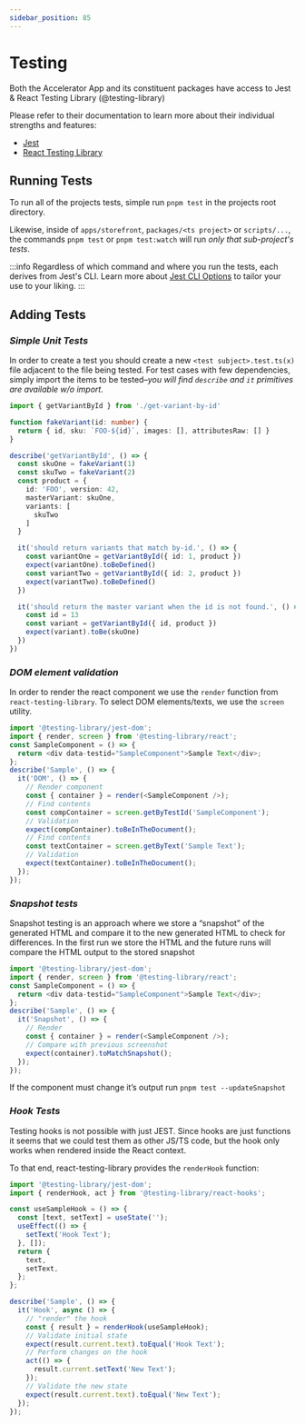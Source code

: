 ```yaml
---
sidebar_position: 85
---
```


# Testing

Both the Accelerator App and its constituent packages have access to Jest & React Testing Library (@testing-library)

Please refer to their documentation to learn more about their individual strengths and features:

- [Jest](https://jestjs.io/)
- [React Testing Library](https://testing-library.com/docs/react-testing-library/example-intro)

## Running Tests

To run all of the projects tests, simple run `pnpm test` in the projects root directory.

Likewise, inside of `apps/storefront`, `packages/<ts project>` or `scripts/...`, the commands `pnpm test` or `pnpm test:watch` will run *only that sub-project's tests*.

:::info
Regardless of which command and where you run the tests, each derives from Jest's CLI. Learn more about [Jest CLI Options](https://jestjs.io/docs/cli) to tailor your use to your liking.
:::

## Adding Tests

### *Simple Unit Tests*

In order to create a test you should create a new `<test subject>.test.ts(x)` file adjacent to the file being tested. For test cases with few dependencies, simply import the items to be tested–*you will find `describe` and `it` primitives are available w/o import.*

```ts title='packages/commercetools/.../get-variant-by-id.test.ts'
import { getVariantById } from './get-variant-by-id'

function fakeVariant(id: number) {
  return { id, sku: `FOO-${id}`, images: [], attributesRaw: [] }
}

describe('getVariantById', () => {
  const skuOne = fakeVariant(1)
  const skuTwo = fakeVariant(2)
  const product = {
    id: 'FOO', version: 42,
    masterVariant: skuOne,
    variants: [
      skuTwo
    ]
  }

  it('should return variants that match by-id.', () => {
    const variantOne = getVariantById({ id: 1, product })
    expect(variantOne).toBeDefined()
    const variantTwo = getVariantById({ id: 2, product })
    expect(variantTwo).toBeDefined()
  })

  it('should return the master variant when the id is not found.', () => {
    const id = 13
    const variant = getVariantById({ id, product })
    expect(variant).toBe(skuOne)
  })
})
```

### *DOM element validation*

In order to render the react component we use the `render` function from `react-testing-library`. To select DOM elements/texts, we use the `screen` utility.

```ts
import '@testing-library/jest-dom';
import { render, screen } from '@testing-library/react';
const SampleComponent = () => {
  return <div data-testid="SampleComponent">Sample Text</div>;
};
describe('Sample', () => {
  it('DOM', () => {
    // Render component
    const { container } = render(<SampleComponent />);
    // Find contents
    const compContainer = screen.getByTestId('SampleComponent');
    // Validation
    expect(compContainer).toBeInTheDocument();
    // Find contents
    const textContainer = screen.getByText('Sample Text');
    // Validation
    expect(textContainer).toBeInTheDocument();
  });
});
```

### *Snapshot tests*

Snapshot testing is an approach where we store a “snapshot” of the generated HTML and compare it to the new generated HTML to check for differences.
In the first run we store the HTML and the future runs will compare the HTML output to the stored snapshot

```ts
import '@testing-library/jest-dom';
import { render, screen } from '@testing-library/react';
const SampleComponent = () => {
  return <div data-testid="SampleComponent">Sample Text</div>;
};
describe('Sample', () => {
  it('Snapshot', () => {
    // Render
    const { container } = render(<SampleComponent />);
    // Compare with previous screenshot
    expect(container).toMatchSnapshot();
  });
});
```

If the component must change it’s output run `pnpm test --updateSnapshot`

### *Hook Tests*

Testing hooks is not possible with just JEST. Since hooks are just functions it seems that we could test them as other JS/TS code, but the hook only works when rendered inside the React context.

To that end, react-testing-library provides the `renderHook` function:

```ts
import '@testing-library/jest-dom';
import { renderHook, act } from '@testing-library/react-hooks';

const useSampleHook = () => {
  const [text, setText] = useState('');
  useEffect(() => {
    setText('Hook Text');
  }, []);
  return {
    text,
    setText,
  };
};

describe('Sample', () => {
  it('Hook', async () => {
    // "render" the hook
    const { result } = renderHook(useSampleHook);
    // Validate initial state
    expect(result.current.text).toEqual('Hook Text');
    // Perform changes on the hook
    act(() => {
      result.current.setText('New Text');
    });
    // Validate the new state
    expect(result.current.text).toEqual('New Text');
  });
});
```
